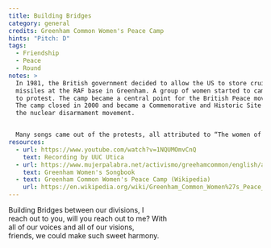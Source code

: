 ```yaml
---
title: Building Bridges
category: general
credits: Greenham Common Women's Peace Camp
hints: "Pitch: D"
tags:
  - Friendship
  - Peace
  - Round
notes: >
  In 1981, the British government decided to allow the US to store cruise
  missiles at the RAF base in Greenham. A group of women started to camp there
  to protest. The camp became a central point for the British Peace movement.
  The camp closed in 2000 and became a Commemorative and Historic Site to honor
  the nuclear disarmament movement.


  Many songs came out of the protests, all attributed to “The women of the Greenham Common Peace Camp", and not credited to individuals. 
resources:
  - url: https://www.youtube.com/watch?v=1NQUMOmvCnQ
    text: Recording by UUC Utica
  - url: https://www.mujerpalabra.net/activismo/greehamcommon/english/artwork/GreenhamSongbook.pdf
    text: Greenham Women's Songbook
  - text: Greenham Common Women's Peace Camp (Wikipedia)
    url: https://en.wikipedia.org/wiki/Greenham_Common_Women%27s_Peace_Camp
---
```

Building Bridges between our divisions, I\
reach out to you, will you reach out to me? With\
all of our voices and all of our visions,\
friends, we could make such sweet harmony.
